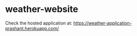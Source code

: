 # weather-website
Check the hosted application at: https://weather-application-prashant.herokuapp.com/
